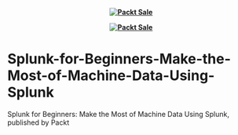 
<b><p align='center'>[![Packt Sale](https://static.packt-cdn.com/assets/images/packt+events/Improve_UX.png)](https://packt.link/algotradingpython)</p></b> 


<b><p align='center'>[![Packt Sale](https://static.packt-cdn.com/assets/images/packt+events/Improve_UX.png)](https://packt.link/algotradingpython)</p></b> 




# Splunk-for-Beginners-Make-the-Most-of-Machine-Data-Using-Splunk
Splunk for Beginners: Make the Most of Machine Data Using Splunk, published by Packt
